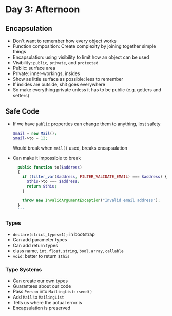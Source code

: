 # Day 3: Afternoon

## Encapsulation

- Don't want to remember how every object works
- Function composition: Create complexity by joining together simple things
- Encapsulation: using visibility to limit how an object can be used
- Visibility: `public`, `private`, and `protected`
- Public: surface area
- Private: inner-workings, insides
- Show as little surface as possible: less to remember
- If insides are outside, shit goes everywhere
- So make everything private unless it has to be public (e.g. getters and setters)


## Safe Code

- If we have `public` properties can change them to anything, lost safety

    ```php
    $mail = new Mail();
    $mail->to = 12;
    ```

    Would break when `mail()` used, breaks encapsulation
- Can make it impossible to break

    ```php
      public function to($address)
      {
        if (filter_var($address, FILTER_VALIDATE_EMAIL) === $address) {
          $this->to === $address;
          return $this;
        }

        throw new InvalidArgumentException("Invalid email address");
      }
      ```

### Types

- `declare(strict_types=1);` in bootstrap
- Can add parameter types
- Can add return types
- class name, `int`, `float`, `string`, `bool`, `array`, `callable`
- `void`: better to return `$this`


### Type Systems

- Can create our own types
- Guarantees about our code
- Pass `Person` into `MailingList::send()`
- Add `Mail` to `MailingList`
- Tells us where the actual error is
- Encapsulation is preserved
